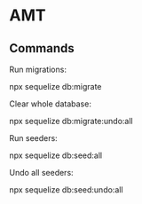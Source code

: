 # AMT

## Commands  
Run migrations:  
  
  npx sequelize db:migrate

Clear whole database:  
  
  npx sequelize db:migrate:undo:all

Run seeders:  
  
  npx sequelize db:seed:all
  
Undo all seeders:  
  
  npx sequelize db:seed:undo:all
